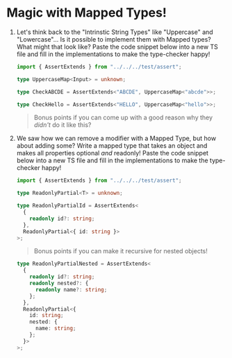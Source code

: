 # Magic with Mapped Types!

1. Let's think back to the "Intrinstic String Types" like "Uppercase" and "Lowercase"... Is it possible to implement them with Mapped types? What might that look like? Paste the code snippet below into a new TS file and fill in the implementations to make the type-checker happy!

   ```typescript
   import { AssertExtends } from "../../../test/assert";

   type UppercaseMap<Input> = unknown;

   type CheckABCDE = AssertExtends<"ABCDE", UppercaseMap<"abcde">>;

   type CheckHello = AssertExtends<"HELLO", UppercaseMap<"hello">>;
   ```

   > Bonus points if you can come up with a good reason why they _didn't_ do it like this?

2. We saw how we can remove a modifier with a Mapped Type, but how about adding some? Write a mapped type that takes an object and makes all properties optional _and_ readonly! Paste the code snippet below into a new TS file and fill in the implementations to make the type-checker happy!

   ```typescript
   import { AssertExtends } from "../../../test/assert";

   type ReadonlyPartial<T> = unknown;

   type ReadonlyPartialId = AssertExtends<
     {
       readonly id?: string;
     },
     ReadonlyPartial<{ id: string }>
   >;
   ```

   > Bonus points if you can make it recursive for nested objects!

   ```typescript
   type ReadonlyPartialNested = AssertExtends<
     {
       readonly id?: string;
       readonly nested?: {
         readonly name?: string;
       };
     },
     ReadonlyPartial<{
       id: string;
       nested: {
         name: string;
       };
     }>
   >;
   ```

```

```
